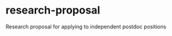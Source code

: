 research-proposal
=================

Research proposal for applying to independent postdoc positions
